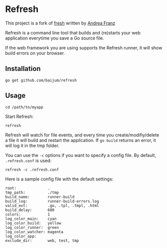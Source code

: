 # Refresh

This project is a fork of [fresh](https://github.com/pilu/fresh)
written by [Andrea Franz](http://gravityblast.com)

Refresh is a command line tool that builds and (re)starts your web
application everytime you save a Go source file.

If the web framework you are using supports the Refresh runner, it
will show build errors on your browser.

## Installation

    go get github.com/baijum/refresh

## Usage

    cd /path/to/myapp

Start Refresh:

    refresh

Refresh will watch for file events, and every time you
create/modifiy/delete a file it will build and restart the
application.  If `go build` returns an error, it will log it in the
tmp folder.

You can use the `-c` options if you want to specify a config file.  By
default, `.refresh.conf` is used:

    refresh -c .refresh.conf

Here is a sample config file with the default settings:

    root:              .
    tmp_path:          ./tmp
    build_name:        runner-build
    build_log:         runner-build-errors.log
    valid_ext:         .go, .tpl, .tmpl, .html
    build_delay:       600
    colors:            1
    log_color_main:    cyan
    log_color_build:   yellow
    log_color_runner:  green
    log_color_watcher: magenta
    log_color_app:
    exclude_dir:       web, test, tmp
